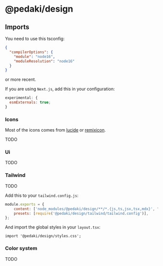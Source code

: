 # @pedaki/design

## Imports

You need to use this tsconfig:

```json file=tsconfig.json
{
  "compilerOptions": {
    "module": "node16",
    "moduleResolution": "node16"
  }
}
```

or more recent.

If you are using `Next.js`, add this in your configuration:

```js file=next.config.js
experimental: {
  esmExternals: true;
}
```

### Icons

Most of the icons comes from [lucide](https://lucide.dev/) or [remixicon](https://remixicon.com/).

TODO

### Ui

TODO

### Tailwind

TODO

Add this to your `tailwind.config.js`:

```js file=tailwind.config.js
module.exports = {
    content: ['node_modules/@pedaki/design/**/*.{js,ts,jsx,tsx,mdx}', "src/**/*.{js,ts,jsx,tsx,mdx}"],
    presets: [require('@pedaki/design/tailwind/tailwind.config')],
};
```

And import the global styles in your `layout.tsx`:

```tsx file=index.tsx
import '@pedaki/design/styles.css';
```

### Color system

TODO
